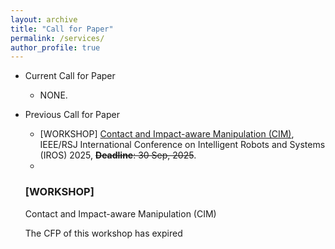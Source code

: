 ```yaml
---
layout: archive
title: "Call for Paper"
permalink: /services/
author_profile: true
---
```


* Current Call for Paper
  * NONE.

* Previous Call for Paper
  * [WORKSHOP] [Contact and Impact-aware Manipulation (CIM)](https://github.com/cim-workshop/cim-workshop.github.io), IEEE/RSJ International Conference on Intelligent Robots and Systems (IROS) 2025, <del><b>Deadline</b>: 30 Sep, 2025</del>.
  * <div class="opacity-60">
  <h3 class="text-lg font-semibold">[WORKSHOP]</h3>
  <p class="line-through">Contact and Impact-aware Manipulation (CIM)</p>
  <p class="text-red-600">The CFP of this workshop has expired</p>
</div>

